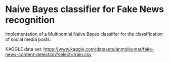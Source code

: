 # Naive Bayes classifier for Fake News recognition
Implementation of a Multinomial Naive Bayes classifier for the classification of social media posts.

KAGGLE data set: https://www.kaggle.com/datasets/anmolkumar/fake-news-content-detection?select=train.csv
